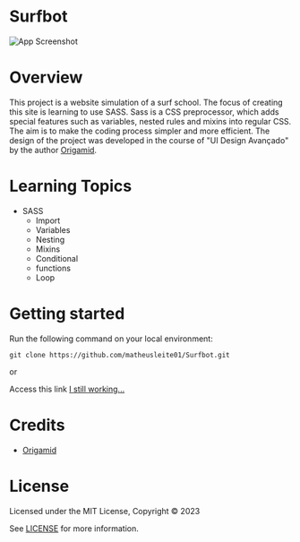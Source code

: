 # Surfbot

![App Screenshot](/web/img/readme.png)

# Overview

This project is a website simulation of a surf school. The focus of creating this site is learning to use SASS. Sass is a CSS preprocessor, which adds special features such as variables, nested rules and mixins into regular CSS. The aim is to make the coding process simpler and more efficient.
The design of the project was developed in the course of "UI Design Avançado" by the author [Origamid](https://www.origamid.com/curso/ui-design-avancado).

# Learning Topics

- SASS
  - Import
  - Variables
  - Nesting
  - Mixins
  - Conditional
  - functions
  - Loop

# Getting started

Run the following command on your local environment:

```
git clone https://github.com/matheusleite01/Surfbot.git
```

 or

Access this link [I still working...](#)

# Credits

- [Origamid](https://www.origamid.com/)

# License

Licensed under the MIT License, Copyright © 2023

See [LICENSE](https://github.com/matheusleite01/Surfbot/blob/master/LICENSE) for more information.
